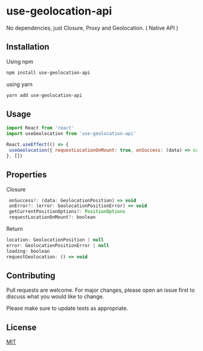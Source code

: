 # use-geolocation-api

No dependencies, just Closure, Proxy and Geolocation. ( Native API )

## Installation

Using npm

```bash
npm install use-geolocation-api
```

using yarn

```bash
yarn add use-geolocation-api
```

## Usage

```javascript
import React from 'react'
import useGeolocation from 'use-geolocation-api'

React.useEffect(() => {
 useGeolocation({ requestLocationOnMount: true, onSuccess: (data) => console.log(data) })
}, [])
```

## Properties

Closure

```javascript
 onSuccess?: (data: GeolocationPosition) => void
 onError?: (error: GeolocationPositionError) => void
 getCurrentPositionOptions?: PositionOptions
 requestLocationOnMount?: boolean
```

Return
```javascript
location: GeolocationPosition | null
error: GeolocationPositionError | null
loading: boolean
requestGeolocation: () => void
```



## Contributing

Pull requests are welcome. For major changes, please open an issue first
to discuss what you would like to change.

Please make sure to update tests as appropriate.

## License

[MIT](https://choosealicense.com/licenses/mit/)